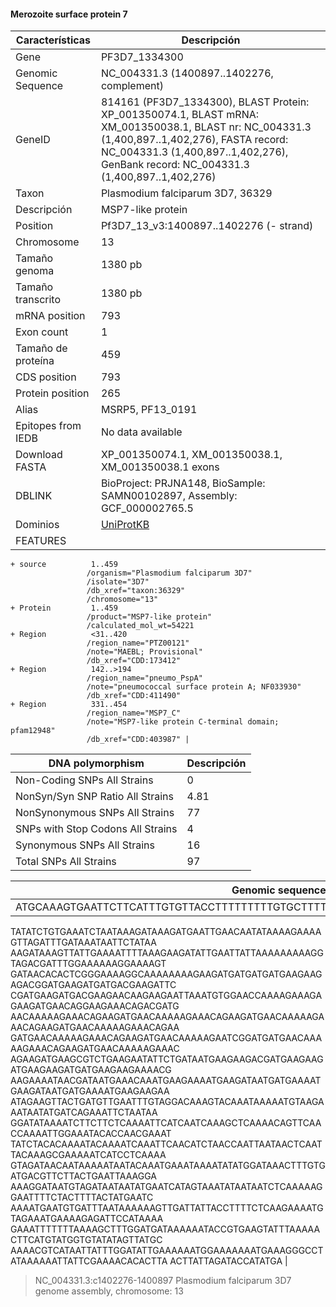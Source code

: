 #### Merozoite surface protein 7

| Características | Descripción |
| ------ | ----------- |
| Gene   | PF3D7_1334300 |
| Genomic Sequence   | NC_004331.3 (1400897..1402276, complement) |
| GeneID   | 814161 (PF3D7_1334300), BLAST Protein: 	XP_001350074.1, BLAST mRNA: 	XM_001350038.1, BLAST nr: 	NC_004331.3 (1,400,897..1,402,276), FASTA record: 	NC_004331.3 (1,400,897..1,402,276), GenBank record: 	NC_004331.3 (1,400,897..1,402,276) |
| Taxon | Plasmodium falciparum 3D7, 36329 |
| Descripción | MSP7-like protein |
| Position | Pf3D7_13_v3:1400897..1402276 (- strand) |
| Chromosome  | 13 |
| Tamaño genoma| 1380 pb |
| Tamaño transcrito | 1380 pb |
| mRNA position |	793|
| Exon count |  1 |
| Tamaño de proteína | 459 |
| CDS position |	793 |
| Protein position |	265 |
| Alias| MSRP5, PF13_0191 |
| Epitopes from IEDB | No data available |
| Download FASTA | XP_001350074.1, XM_001350038.1, XM_001350038.1 exons |
|DBLINK| BioProject: PRJNA148, BioSample: SAMN00102897, Assembly: GCF_000002765.5 |
|Dominios| [UniProtKB](https://www.uniprot.org/uniprot/Q8IDY5)|
|FEATURES|          
    + source          1..459
                     /organism="Plasmodium falciparum 3D7"
                     /isolate="3D7"
                     /db_xref="taxon:36329"
                     /chromosome="13"
    + Protein         1..459
                     /product="MSP7-like protein"
                     /calculated_mol_wt=54221
    + Region          <31..420
                     /region_name="PTZ00121"
                     /note="MAEBL; Provisional"
                     /db_xref="CDD:173412"
    + Region          142..>194
                     /region_name="pneumo_PspA"
                     /note="pneumococcal surface protein A; NF033930"
                     /db_xref="CDD:411490"
    + Region          331..454
                     /region_name="MSP7_C"
                     /note="MSP7-like protein C-terminal domain; pfam12948"
                     /db_xref="CDD:403987" |


| DNA polymorphism  | Descripción |
| ------ | ----------- |
| Non-Coding SNPs All Strains | 0 |
| NonSyn/Syn SNP Ratio All Strains  | 4.81 |
| NonSynonymous SNPs All Strains  | 77 |
| SNPs with Stop Codons All Strains  | 4 |
| Synonymous SNPs All Strains  | 16 |
| Total SNPs All Strains | 97 |


| Genomic sequence|
| ------ |
| ATGCAAAGTGAATTCTTCATTTGTGTTACCTTTTTTTTTGTGCTTTTACATTATATTTCTTGTAATAAACCAACACGTAA
TATATCTGTGAAATCTAATAAAGATAAAGATGAATTGAACAATATAAAAGAAAAGTTAGATTTGATAAATAATTCTATAA
AAGATAAAGTTATTGAAAATTTTAAAGAAGATATTGAATTATTAAAAAAAAAGGTAGACGATTTGGAAAAAAGGAAAAGT
GATAACACACTCGGGAAAAGGCAAAAAAAAGAAGATGATGATGATGAAGAAGAGACGGATGAAGATGATGACGAAGATTC
CGATGAAGATGACGAAGAACAAGAAGAATTAAATGTGGAACCAAAAGAAAGAGAAGATGAACAGGAAGAAACAGACGATG
AACAAAAAGAAACAGAAGATGAACAAAAAGAAACAGAAGATGAACAAAAAGAAACAGAAGATGAACAAAAAGAAACAGAA
GATGAACAAAAAGAAACAGAAGATGAACAAAAAGAATCGGATGATGAACAAAAAGAAACAGAAGATGAACAAAAAGAAAC
AGAAGATGAAGCGTCTGAAGAATATTCTGATAATGAAGAAGACGATGAAGAAGATGAAGAAGATGATGAAGAAGAAAACG
AAGAAAATAACGATAATGAAACAAATGAAGAAAATGAAGATAATGATGAAAATGAAGATAATGATGAAAATGAAGAAGAA
ATAGAAGTTACTGATGTTGAATTTGTAGGACAAAGTACAAATAAAAATGTAAGAAATAATATGATCAGAAATTCTAATAA
GGATATAAAATCTTCTTCTCAAAATTCATCAATCAAAGCTCAAAACAGTTCAACCAAAATTGGAAATACACCAACGAAAT
TATCTACACAAAATACAAAATCAAATTCAACATCTAACCAATTAATAACTCAATTACAAAGCGAAAAATCATCCTCAAAA
GTAGATAACAATAAAAATAATACAAATGAAATAAAATATATGGATAAACTTTGTGATGACGTTCTTACTGAATTAAAGGA
AAAGGATAATGTAGATAATAATATGAATCATAGTAAATATAATAATCTCAAAAAGGAATTTTCTACTTTTACTATGAATC
AAAATGAATGTGATTTAATAAAAAAGTTGATTATTACCTTTTCTCAAGAAAATGTAGAAATGAAAAGAGATTCCATAAAA
GAAATTTTTTTAAAAGCTTTGGATGATAAAAAATACCGTGAAGTATTTAAAAACTTCATGTATGGTGTATATAGTTATGC
AAAACGTCATAATTATTTGGATATTGAAAAAATGGAAAAAAATGAAAGGGCCTATAAAAAATTATTCGAAAACACACTTA
ACTTATTAGATACCATATGA |

>NC_004331.3:c1402276-1400897 Plasmodium falciparum 3D7 genome assembly, chromosome: 13
